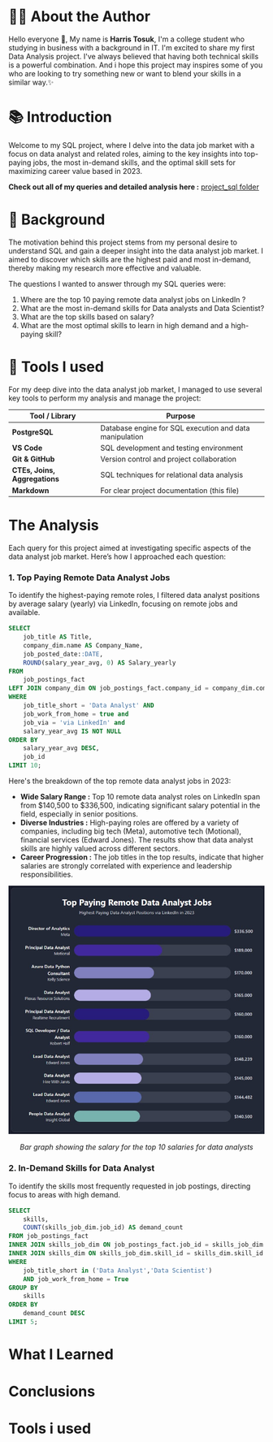# 👋🏻 About the Author
Hello everyone 👋, My name is **Harris Tosuk**, I'm a college student who studying in business with a background in IT. I'm excited to share my first Data Analysis project. I've always believed that having both technical skills is a powerful combination. And i hope this project may inspires some of you who are looking to try something new or want to blend your skills in a similar way.✨

# 📚 Introduction
Welcome to my SQL project, where I delve into the data job market with a focus on data analyst and related roles, aiming to the key insights into top-paying jobs, the most in-demand skills, and the optimal skill sets for maximizing career value based in 2023.

**Check out all of my queries and detailed analysis here :** [project_sql folder](/project_sql)
# 🧾 Background
The motivation behind this project stems from my personal desire to understand SQL and gain a deeper insight into the data analyst job market. I aimed to discover which skills are the highest paid and most in-demand, thereby making my research more effective and valuable.

The questions I wanted to answer through my SQL queries were:
1. Where are the top 10 paying remote data analyst jobs on LinkedIn ?
2. What are the most in-demand skills for Data analysts and Data Scientist?
3. What are the top skills based on salary?
4. What are the most optimal skills to learn in high demand and a high-paying skill?

# 🧰 Tools I used 
For my deep dive into the data analyst job market, I managed to use several key tools to perform my analysis and manage the project:

| Tool / Library  | Purpose |
| --------------- | -------- |
| **PostgreSQL**  | Database engine for SQL execution and data manipulation |
| **VS Code** | SQL development and testing environment |
| **Git & GitHub** | Version control and project collaboration |
| **CTEs, Joins, Aggregations** | SQL techniques for relational data analysis |
| **Markdown** | For clear project documentation (this file) |

# The Analysis
Each query for this project aimed at investigating specific aspects of the data analyst job market. Here’s how I approached each question:
### 1. Top Paying Remote Data Analyst Jobs
To identify the highest-paying remote roles, I filtered data analyst positions by average salary (yearly) via LinkedIn, focusing on remote jobs and available.


```sql 
SELECT	
    job_title AS Title,
    company_dim.name AS Company_Name,
    job_posted_date::DATE,
    ROUND(salary_year_avg, 0) AS Salary_yearly
FROM
    job_postings_fact
LEFT JOIN company_dim ON job_postings_fact.company_id = company_dim.company_id
WHERE
    job_title_short = 'Data Analyst' AND 
    job_work_from_home = true and 
    job_via = 'via LinkedIn' and
    salary_year_avg IS NOT NULL
ORDER BY
    salary_year_avg DESC,
    job_id
LIMIT 10;
```

Here's the breakdown of the top remote data analyst jobs in 2023:

- **Wide Salary Range :** Top 10 remote data analyst roles on LinkedIn span from $140,500 to $336,500, indicating significant salary potential in the field, especially in senior positions.
- **Diverse Industries :** High-paying roles are offered by a variety of companies, including big tech (Meta), automotive tech (Motional), financial services (Edward Jones). The results show that data analyst skills are highly valued across different sectors.
- **Career Progression :**  The job titles in the top results, indicate that higher salaries are strongly correlated with experience and leadership responsibilities.

![Top Paying Roles](assets/1_top_paying_remote_jobs.jpg)

*<p align="center">Bar graph showing the salary for the top 10 salaries for data analysts</p>*

### 2. In-Demand Skills for Data Analyst 
To identify the skills most frequently requested in job postings, directing focus to areas with high demand.

``` sql 
SELECT 
    skills,
    COUNT(skills_job_dim.job_id) AS demand_count
FROM job_postings_fact
INNER JOIN skills_job_dim ON job_postings_fact.job_id = skills_job_dim.job_id
INNER JOIN skills_dim ON skills_job_dim.skill_id = skills_dim.skill_id
WHERE
    job_title_short in ('Data Analyst','Data Scientist')
    AND job_work_from_home = True 
GROUP BY
    skills
ORDER BY
    demand_count DESC
LIMIT 5;
```
# What I Learned
# Conclusions



# Tools i used 
